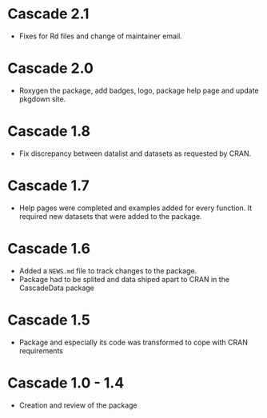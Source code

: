 # Cascade 2.1

* Fixes for Rd files and change of maintainer email.

# Cascade 2.0

* Roxygen the package, add badges, logo, package help page and update pkgdown site.

# Cascade 1.8

* Fix discrepancy between datalist and datasets as requested by CRAN.

# Cascade 1.7

* Help pages were completed and examples added for every function. It required new datasets that were added to the package.

# Cascade 1.6

* Added a `NEWS.md` file to track changes to the package.
* Package had to be splited and data shiped apart to CRAN in the CascadeData package

# Cascade 1.5
* Package and especially its code was transformed to cope with CRAN requirements

# Cascade 1.0 - 1.4
* Creation and review of the package 
